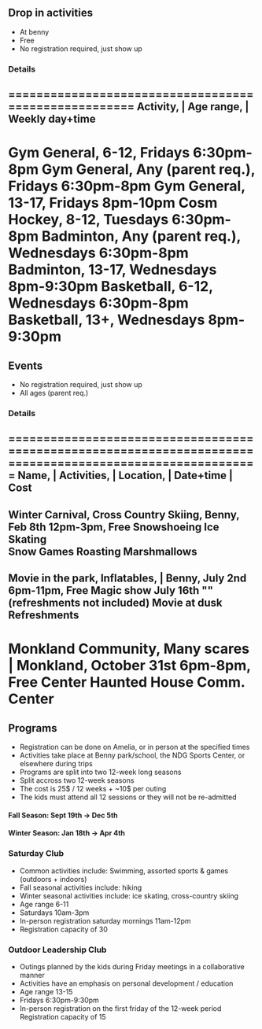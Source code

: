 ## Drop in activities

- At benny
- Free
- No registration required, just show up

### Details

=====================================================
Activity,  | Age range,       | Weekly day+time
-----------------------------------------------------
Gym General, 6-12,              Fridays 6:30pm-8pm
Gym General, Any (parent req.), Fridays 6:30pm-8pm
Gym General, 13-17,             Fridays 8pm-10pm
Cosm Hockey, 8-12,              Tuesdays 6:30pm-8pm
Badminton,   Any (parent req.), Wednesdays 6:30pm-8pm
Badminton,   13-17,             Wednesdays 8pm-9:30pm
Basketball,  6-12,              Wednesdays 6:30pm-8pm
Basketball,  13+,               Wednesdays 8pm-9:30pm
=====================================================

## Events

- No registration required, just show up
- All ages (parent req.)

### Details

==========================================================================================================
Name,               | Activities,         | Location,  | Date+time           | Cost
----------------------------------------------------------------------------------------------------------
Winter Carnival,      Cross Country Skiing, Benny,       Feb 8th 12pm-3pm,     Free
                      Snowshoeing
                      Ice Skating                 
                      Snow Games
                      Roasting Marshmallows
----------------------------------------------------------------------------------------------------------
Movie in the park,    Inflatables,        | Benny,       July 2nd  6pm-11pm,   Free
                      Magic show                         July 16th ""          (refreshments not included)
                      Movie at dusk
                      Refreshments
----------------------------------------------------------------------------------------------------------
Monkland Community,   Many scares         | Monkland,    October 31st 6pm-8pm, Free
Center Haunted House                        Comm. Center 
==========================================================================================================

## Programs

- Registration can be done on Amelia, or in person at the specified times
- Activities take place at Benny park/school, the NDG Sports Center, or elsewhere during trips
- Programs are split into two 12-week long seasons
- Split accross two 12-week seasons
- The cost is 25$ / 12 weeks + ~10$ per outing
- The kids must attend all 12 sessions or they will not be re-admitted

#### Fall Season: Sept 19th -> Dec 5th
#### Winter Season: Jan 18th -> Apr 4th

### Saturday Club

- Common activities include: Swimming, assorted sports & games (outdoors + indoors)
- Fall seasonal activities include: hiking
- Winter seasonal activities include: ice skating, cross-country skiing
- Age range 6-11
- Saturdays 10am-3pm
- In-person registration saturday mornings 11am-12pm
- Registration capacity of 30

### Outdoor Leadership Club

- Outings planned by the kids during Friday meetings in a collaborative manner
- Activities have an emphasis on personal development / education
- Age range 13-15
- Fridays 6:30pm-9:30pm
- In-person registration on the first friday of the 12-week period
  Registration capacity of 15